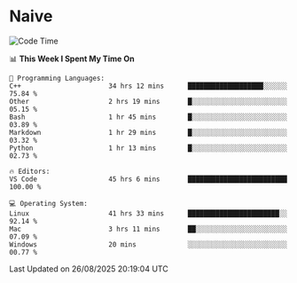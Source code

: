 # Naive
<!-- ## 日拱一卒，功不唐捐 -->
<!-- [![GitHub Streak](https://streak-stats.demolab.com/?user=XiaoXKKK)](https://git.io/streak-stats) -->
<!--START_SECTION:waka-->
![Code Time](http://img.shields.io/badge/Code%20Time-709%20hrs%2029%20mins-blue)

📊 **This Week I Spent My Time On** 

```text
💬 Programming Languages: 
C++                      34 hrs 12 mins      ███████████████████░░░░░░   75.84 % 
Other                    2 hrs 19 mins       █░░░░░░░░░░░░░░░░░░░░░░░░   05.15 % 
Bash                     1 hr 45 mins        █░░░░░░░░░░░░░░░░░░░░░░░░   03.89 % 
Markdown                 1 hr 29 mins        █░░░░░░░░░░░░░░░░░░░░░░░░   03.32 % 
Python                   1 hr 13 mins        █░░░░░░░░░░░░░░░░░░░░░░░░   02.73 % 

🔥 Editors: 
VS Code                  45 hrs 6 mins       █████████████████████████   100.00 % 

💻 Operating System: 
Linux                    41 hrs 33 mins      ███████████████████████░░   92.14 % 
Mac                      3 hrs 11 mins       ██░░░░░░░░░░░░░░░░░░░░░░░   07.09 % 
Windows                  20 mins             ░░░░░░░░░░░░░░░░░░░░░░░░░   00.77 % 
```


 Last Updated on 26/08/2025 20:19:04 UTC
<!--END_SECTION:waka-->
